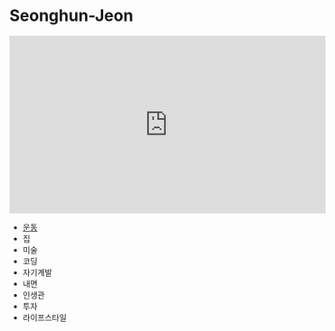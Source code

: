 # Seonghun-Jeon

<html>
  <head>
      <title> 전성훈 </title>
  </head>
  
  
  <body>  
    <iframe width="560" height="315" src="https://www.youtube.com/embed/wdcy-U01l3Q" title="YouTube video player" frameborder="0" allow="accelerometer; autoplay; clipboard-write; encrypted-media; gyroscope; picture-in-picture" allowfullscreen></iframe>
  <ul>
        <li> <a href ="pm.html" target = "_blank"> 운동 </a> </li>
        <li>집</li>
        <li>미술</li>
        <li>코딩</li>
        <li>자기계발</li>
        <li>내면</li>
        <li>인생관</li>
        <li>투자</li>
        <li>라이프스타일</li>
    </ul>
  </body>
